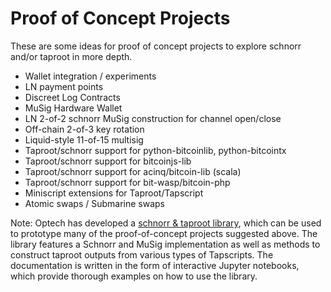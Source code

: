 # Proof of Concept Projects

These are some ideas for proof of concept projects to explore schnorr and/or taproot in more depth.

 * Wallet integration / experiments
 * LN payment points
 * Discreet Log Contracts
 * MuSig Hardware Wallet
 * LN 2-of-2 schnorr MuSig construction for channel open/close
 * Off-chain 2-of-3 key rotation
 * Liquid-style 11-of-15 multisig
 * Taproot/schnorr support for python-bitcoinlib, python-bitcointx
 * Taproot/schnorr support for bitcoinjs-lib
 * Taproot/schnorr support for acinq/bitcoin-lib (scala)
 * Taproot/schnorr support for bit-wasp/bitcoin-php
 * Miniscript extensions for Taproot/Tapscript
 * Atomic swaps / Submarine swaps

Note: Optech has developed a [schnorr & taproot library](https://github.com/bitcoinops/taproot-workshop), which can be used to prototype many of the proof-of-concept projects suggested above. The library features a Schnorr and MuSig implementation as well as methods to construct taproot outputs from various types of Tapscripts. The documentation is written in the form of interactive Jupyter notebooks, which provide thorough examples on how to use the library.

